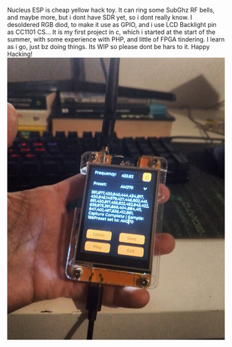 Nucleus ESP is cheap yellow hack toy.
It can ring some SubGhz RF bells, and maybe more, but i dont have SDR yet, so i dont really know.
I desoldered RGB diod, to make it use as GPIO, and i use LCD Backlight pin as CC1101 CS...
It is my first project in c, which i started at the start of the summer, with some experience with PHP, and little of FPGA tindering.
I learn as i go, just bz doing things.
Its WIP so please dont be hars to it.
Happy Hacking!
<img src="https://github.com/GthiN89/NucleusESP32/blob/main/images/IMG_20240924_193407_DRO.jpg">
